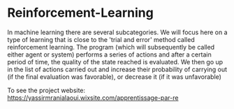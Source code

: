 
# Reinforcement-Learning
In machine learning there are several subcategories. We will focus here on a type of learning that is close to the 'trial and error' method called reinforcement learning. The program (which will subsequently be called either agent or system) performs a series of actions and after a certain period of time, the quality of the state reached is evaluated. We then go up in the list of actions carried out and increase their probability of carrying out (if the final evaluation was favorable), or decrease it (if it was unfavorable)


To see the project website:
https://yassirmranialaoui.wixsite.com/apprentissage-par-re
